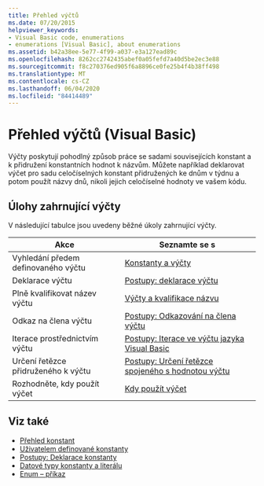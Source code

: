 ```yaml
---
title: Přehled výčtů
ms.date: 07/20/2015
helpviewer_keywords:
- Visual Basic code, enumerations
- enumerations [Visual Basic], about enumerations
ms.assetid: b42a38ee-5e77-4f99-a037-e3a127ead89c
ms.openlocfilehash: 8262cc2742435abef0a05fefd7a40d5be2ec3e88
ms.sourcegitcommit: f8c270376ed905f6a8896ce0fe25b4f4b38ff498
ms.translationtype: MT
ms.contentlocale: cs-CZ
ms.lasthandoff: 06/04/2020
ms.locfileid: "84414489"
---
```

# <a name="enumerations-overview-visual-basic"></a>Přehled výčtů (Visual Basic)
Výčty poskytují pohodlný způsob práce se sadami souvisejících konstant a k přidružení konstantních hodnot k názvům. Můžete například deklarovat výčet pro sadu celočíselných konstant přidružených ke dnům v týdnu a potom použít názvy dnů, nikoli jejich celočíselné hodnoty ve vašem kódu.  
  
## <a name="tasks-involving-enumerations"></a>Úlohy zahrnující výčty  
 V následující tabulce jsou uvedeny běžné úkoly zahrnující výčty.  
  
|Akce|Seznamte se s |  
|----------------|---------|  
|Vyhledání předem definovaného výčtu|[Konstanty a výčty](../../../language-reference/constants-and-enumerations.md)|  
|Deklarace výčtu|[Postupy: deklarace výčtu](how-to-declare-enumerations.md)|  
|Plně kvalifikovat název výčtu|[Výčty a kvalifikace názvu](enumerations-and-name-qualification.md)|  
|Odkaz na člena výčtu|[Postupy: Odkazování na člena výčtu](how-to-refer-to-an-enumeration-member.md)|  
|Iterace prostřednictvím výčtu|[Postupy: Iterace ve výčtu jazyka Visual Basic](how-to-iterate-through-an-enumeration.md)|  
|Určení řetězce přidruženého k výčtu|[Postupy: Určení řetězce spojeného s hodnotou výčtu](how-to-determine-the-string-associated-with-an-enumeration-value.md)|  
|Rozhodněte, kdy použít výčet|[Kdy použít výčet](when-to-use-an-enumeration.md)|  
  
## <a name="see-also"></a>Viz také

- [Přehled konstant](constants-overview.md)
- [Uživatelem definované konstanty](user-defined-constants.md)
- [Postupy: Deklarace konstanty](how-to-declare-a-constant.md)
- [Datové typy konstanty a literálu](constant-and-literal-data-types.md)
- [Enum – příkaz](../../../language-reference/statements/enum-statement.md)
